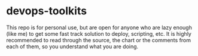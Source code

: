 # devops-toolkits

This repo is for personal use, but are open for anyone who are lazy enough (like me) to get some fast track solution to deploy, scripting, etc.
It is highly recommended to read through the source, the chart or the comments from each of them, so you understand what you are doing.
